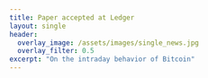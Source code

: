 ```yaml
---
title: Paper accepted at Ledger 
layout: single
header:
  overlay_image: /assets/images/single_news.jpg
  overlay_filter: 0.5
excerpt: "On the intraday behavior of Bitcoin"
---
```


